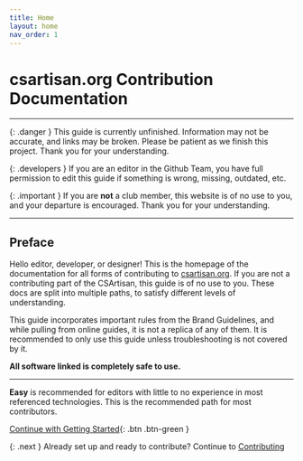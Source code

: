 ```yaml
---
title: Home
layout: home
nav_order: 1
---
```


# csartisan.org Contribution Documentation

***

{: .danger }
This guide is currently unfinished. Information may not be accurate, and links may be broken. Please be patient as we finish this project. Thank you for your understanding.

{: .developers }
If you are an editor in the Github Team, you have full permission to edit this guide if something is wrong, missing, outdated, etc.  

{: .important }
If you are __not__ a club member, this website is of no use to you, and your departure is encouraged. Thank you for your understanding.

***

## Preface

Hello editor, developer, or designer! This is the homepage of the documentation for all forms of contributing to [csartisan.org](https://csartisan.org). If you are not a contributing part of the CSArtisan, this guide is of no use to you. These docs are split into multiple paths, to satisfy different levels of understanding.

This guide incorporates important rules from the Brand Guidelines, and while pulling from online guides, it is not a replica of any of them. It is recommended to only use this guide unless troubleshooting is not covered by it.

__All software linked is completely safe to use.__

***

__Easy__ is recommended for editors with little to no experience in most referenced technologies. This is the recommended path for most contributors.  
  
[Continue with Getting Started](./docs/getting-started/){: .btn .btn-green }

{: .next }
Already set up and ready to contribute? Continue to [Contributing](/docs/contributing/)
